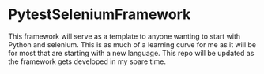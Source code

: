 # PytestSeleniumFramework
This framework will serve as a template to anyone wanting to start with Python and selenium. This is as much of a learning curve for me as it will be for most that are starting with a new language. This repo will be updated as the framework gets developed in my spare time.
